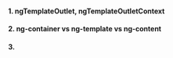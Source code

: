 #### 1. ngTemplateOutlet, ngTemplateOutletContext
#### 2. ng-container vs ng-template vs ng-content
#### 3. 
